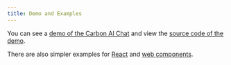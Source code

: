 ```yaml
---
title: Demo and Examples
---
```


You can see a [demo of the Carbon AI Chat](../../demo/index.html) and view the [source code of the demo](https://github.com/carbon-design-system/carbon-ai-chat/tree/main/demo).

There are also simpler examples for [React](https://github.com/carbon-design-system/carbon-ai-chat/tree/main/examples/react) and [web components](https://github.com/carbon-design-system/carbon-ai-chat/tree/main/examples/web-components).

